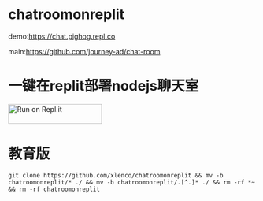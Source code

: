 # chatroomonreplit

demo:https://chat.pighog.repl.co

main:https://github.com/journey-ad/chat-room

# 一键在replit部署nodejs聊天室

<a href="https://repl.it/github/xlenco/chatroomonreplit">
  <img alt="Run on Repl.it" src="https://repl.it/badge/github/xlenco/chatroomonreplit" style="height: 40px; width: 190px;" />
</a>


# 教育版
```
git clone https://github.com/xlenco/chatroomonreplit && mv -b chatroomonreplit/* ./ && mv -b chatroomonreplit/.[^.]* ./ && rm -rf *~ && rm -rf chatroomonreplit
```
